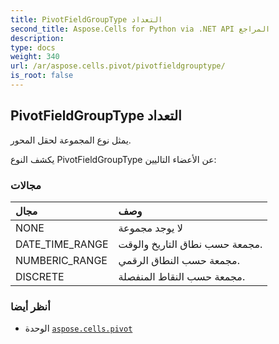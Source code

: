 ```yaml
---
title: PivotFieldGroupType التعداد
second_title: Aspose.Cells for Python via .NET API المراجع
description:
type: docs
weight: 340
url: /ar/aspose.cells.pivot/pivotfieldgrouptype/
is_root: false
---
```

##  PivotFieldGroupType التعداد
يمثل نوع المجموعة لحقل المحور.



يكشف النوع PivotFieldGroupType عن الأعضاء التاليين:

###  مجالات
| مجال| وصف|
| :- | :- |
| NONE | لا يوجد مجموعة|
| DATE_TIME_RANGE | مجمعة حسب نطاق التاريخ والوقت.|
| NUMBERIC_RANGE | مجمعة حسب النطاق الرقمي.|
| DISCRETE | مجمعة حسب النقاط المنفصلة.|



###  أنظر أيضا
* الوحدة [`aspose.cells.pivot`](..)
